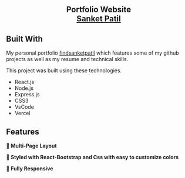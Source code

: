 <h2 align="center">
  Portfolio Website<br/>
  <a href="https://findsanketpatil.vercel.app/" target="_blank">Sanket Patil</a>
</h2>

## Built With

My personal portfolio <a href="https://findsanketpatil.vercel.app/" target="_blank">findsanketpatil</a> which features some of my github projects as well as my resume and technical skills.<br/>

This project was built using these technologies.

- React.js
- Node.js
- Express.js
- CSS3
- VsCode
- Vercel

## Features

**📖 Multi-Page Layout**

**🎨 Styled with React-Bootstrap and Css with easy to customize colors**

**📱 Fully Responsive**
